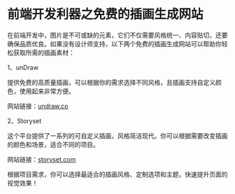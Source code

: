 # 前端开发利器之免费的插画生成网站

在前端开发中，图片是不可或缺的元素，它们不仅需要风格统一、内容贴切，还要确保品质优良。如果没有设计师支持，以下两个免费的插画生成网站可以帮助你轻松获取所需的插画素材：

1、unDraw

提供免费的高质量插画，可以根据你的需求选择不同风格，且插画支持自定义颜色，使用起来非常方便。

网站链接：[undraw.co](https://undraw.co/)

2、Storyset

这个平台提供了一系列的可自定义插画，风格简洁现代。你可以根据需要改变插画的颜色和场景，适合不同的项目。

网站链接：[storyset.com](https://storyset.com/)

根据项目需求，你可以选择最适合的插画风格、定制选项和主题，快速提升页面的视觉效果！
